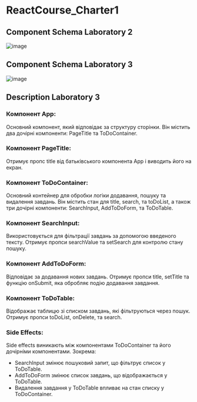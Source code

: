 # ReactCourse_Charter1

## Component Schema Laboratory 2
![image](https://github.com/user-attachments/assets/a2292082-8f5f-4624-abcb-921ab0de8b7e)

## Component Schema Laboratory 3
![image](https://github.com/user-attachments/assets/99b0458d-f1d4-4762-8321-24b4bcb4985e)

## Description Laboratory 3
### Компонент App:
Основний компонент, який відповідає за структуру сторінки. Він містить два дочірні компоненти: PageTitle та ToDoContainer.

### Компонент PageTitle:
Отримує пропс title від батьківського компонента App і виводить його на екран.

### Компонент ToDoContainer:
Основний контейнер для обробки логіки додавання, пошуку та видалення завдань.
Він містить стан для title, search, та toDoList, а також три дочірні компоненти: SearchInput, AddToDoForm, та ToDoTable.

### Компонент SearchInput:
Використовується для фільтрації завдань за допомогою введеного тексту. Отримує пропси searchValue та setSearch для контролю стану пошуку.

### Компонент AddToDoForm:
Відповідає за додавання нових завдань. Отримує пропси title, setTitle та функцію onSubmit, яка обробляє подію додавання завдання.

### Компонент ToDoTable:
Відображає таблицю зі списком завдань, які фільтруються через пошук. Отримує пропси toDoList, onDelete, та search.

### Side Effects:
Side effects виникають між компонентами ToDoContainer та його дочірніми компонентами. Зокрема:
- SearchInput змінює пошуковий запит, що фільтрує список у ToDoTable.
- AddToDoForm змінює список завдань, що відображається у ToDoTable.
- Видалення завдання у ToDoTable впливає на стан списку у ToDoContainer.
